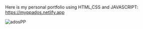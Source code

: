 Here is my personal portfolio using HTML,CSS and JAVASCRIPT: https://myppados.netlify.app

![adosPP](https://github.com/AdoS3/AS-personal-portfolio/assets/67288697/0f534d13-d83f-45a1-9317-8ec2ad365d4d)

